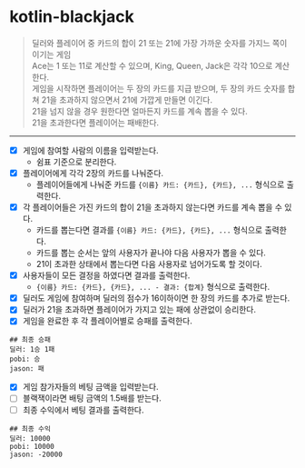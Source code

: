 # kotlin-blackjack

> 딜러와 플레이어 중 카드의 합이 21 또는 21에 가장 가까운 숫자를 가지느 쪽이 이기는 게임  
> Ace는 1 또는 11로 계산할 수 있으며, King, Queen, Jack은 각각 10으로 계산한다.  
> 게임을 시작하면 플레이어는 두 장의 카드를 지급 받으며, 두 장의 카드 숫자를 합쳐 21을 초과하지 않으면서 21에 가깝게 만들면 이긴다.  
> 21을 넘지 않을 경우 원한다면 얼마든지 카드를 계속 뽑을 수 있다.  
> 21을 초과한다면 플레이어는 패배한다. 

***

- [x] 게임에 참여할 사람의 이름을 입력받는다.
   - 쉼표 기준으로 분리한다.
- [x] 플레이어에게 각각 2장의 카드를 나눠준다.
   - 플레이어들에게 나눠준 카드를 `{이름} 카드: {카드}, {카드}, ...` 형식으로 출력한다.
- [x] 각 플레이어들은 가진 카드의 합이 21을 초과하지 않는다면 카드를 계속 뽑을 수 있다.
   - 카드를 뽑는다면 결과를 `{이름} 카드: {카드}, {카드}, ...` 형식으로 출력한다. 
   - 카드를 뽑는 순서는 앞의 사용자가 끝나야 다음 사용자가 뽑을 수 있다.
   - 21이 초과한 상태에서 뽑는다면 다음 사용자로 넘어가도록 할 것이다.
- [x] 사용자들이 모든 결정을 하였다면 결과를 출력한다.
   - `{이름} 카드: {카드}, {카드}, ... - 결과: {합계}` 형식으로 출력한다.
- [x] 딜러도 게임에 참여하며 딜러의 점수가 16이하이면 한 장의 카드를 추가로 받는다.
- [x] 딜러가 21을 초과하면 플레이어가 가지고 있는 패에 상관없이 승리한다.
- [x] 게임을 완료한 후 각 플레이어별로 승패를 출력한다.

```
## 최종 승패
딜러: 1승 1패
pobi: 승 
jason: 패
```

- [x] 게임 참가자들의 베팅 금액을 입력받는다.
- [ ] 블랙잭이라면 배팅 금액의 1.5배를 받는다.
- [ ] 최종 수익에서 베팅 결과를 출력한다.

```
## 최종 수익
딜러: 10000
pobi: 10000 
jason: -20000
```
